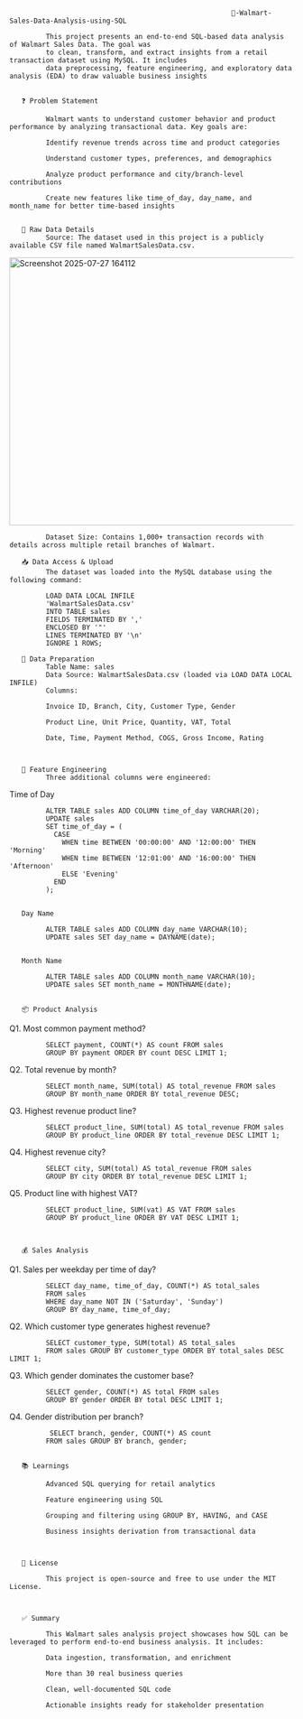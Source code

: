 
                                                           
                                                           
                                                           
                                                           🛒-Walmart-Sales-Data-Analysis-using-SQL

             This project presents an end-to-end SQL-based data analysis of Walmart Sales Data. The goal was
             to clean, transform, and extract insights from a retail transaction dataset using MySQL. It includes
             data preprocessing, feature engineering, and exploratory data analysis (EDA) to draw valuable business insights


       ❓ Problem Statement

             Walmart wants to understand customer behavior and product performance by analyzing transactional data. Key goals are:

             Identify revenue trends across time and product categories

             Understand customer types, preferences, and demographics

             Analyze product performance and city/branch-level contributions

             Create new features like time_of_day, day_name, and month_name for better time-based insights


       📂 Raw Data Details
             Source: The dataset used in this project is a publicly available CSV file named WalmartSalesData.csv.

<img width="958" height="475" alt="Screenshot 2025-07-27 164112" src="https://github.com/user-attachments/assets/a44bcb99-4a54-4e2d-82fa-c519c2810934" />



             Dataset Size: Contains 1,000+ transaction records with details across multiple retail branches of Walmart.

       📥 Data Access & Upload
             The dataset was loaded into the MySQL database using the following command:

             LOAD DATA LOCAL INFILE 
             'WalmartSalesData.csv'
             INTO TABLE sales
             FIELDS TERMINATED BY ','
             ENCLOSED BY '"'
             LINES TERMINATED BY '\n'
             IGNORE 1 ROWS;

       🧾 Data Preparation
             Table Name: sales
             Data Source: WalmartSalesData.csv (loaded via LOAD DATA LOCAL INFILE)
             Columns:

             Invoice ID, Branch, City, Customer Type, Gender

             Product Line, Unit Price, Quantity, VAT, Total

             Date, Time, Payment Method, COGS, Gross Income, Rating



       🧪 Feature Engineering
             Three additional columns were engineered:

Time of Day

             ALTER TABLE sales ADD COLUMN time_of_day VARCHAR(20);
             UPDATE sales
             SET time_of_day = (
               CASE 
                 WHEN time BETWEEN '00:00:00' AND '12:00:00' THEN 'Morning'
                 WHEN time BETWEEN '12:01:00' AND '16:00:00' THEN 'Afternoon'
                 ELSE 'Evening' 
               END
             );


       Day Name
       
             ALTER TABLE sales ADD COLUMN day_name VARCHAR(10);
             UPDATE sales SET day_name = DAYNAME(date);


       Month Name
       
             ALTER TABLE sales ADD COLUMN month_name VARCHAR(10);
             UPDATE sales SET month_name = MONTHNAME(date);


       📦 Product Analysis


Q1. Most common payment method?

             SELECT payment, COUNT(*) AS count FROM sales 
             GROUP BY payment ORDER BY count DESC LIMIT 1;


Q2. Total revenue by month?

             SELECT month_name, SUM(total) AS total_revenue FROM sales 
             GROUP BY month_name ORDER BY total_revenue DESC;


Q3. Highest revenue product line?

             SELECT product_line, SUM(total) AS total_revenue FROM sales 
             GROUP BY product_line ORDER BY total_revenue DESC LIMIT 1;



Q4. Highest revenue city?

             SELECT city, SUM(total) AS total_revenue FROM sales 
             GROUP BY city ORDER BY total_revenue DESC LIMIT 1;


Q5. Product line with highest VAT?

             SELECT product_line, SUM(vat) AS VAT FROM sales 
             GROUP BY product_line ORDER BY VAT DESC LIMIT 1;



       💰 Sales Analysis
Q1. Sales per weekday per time of day?

             SELECT day_name, time_of_day, COUNT(*) AS total_sales 
             FROM sales 
             WHERE day_name NOT IN ('Saturday', 'Sunday') 
             GROUP BY day_name, time_of_day;


Q2. Which customer type generates highest revenue?

             SELECT customer_type, SUM(total) AS total_sales 
             FROM sales GROUP BY customer_type ORDER BY total_sales DESC LIMIT 1;

Q3. Which gender dominates the customer base?

             SELECT gender, COUNT(*) AS total FROM sales 
             GROUP BY gender ORDER BY total DESC LIMIT 1;


Q4. Gender distribution per branch?

              SELECT branch, gender, COUNT(*) AS count 
             FROM sales GROUP BY branch, gender;


       📚 Learnings
       
             Advanced SQL querying for retail analytics

             Feature engineering using SQL

             Grouping and filtering using GROUP BY, HAVING, and CASE

             Business insights derivation from transactional data



       📜 License
       
             This project is open-source and free to use under the MIT License.



       ✅ Summary
       
             This Walmart sales analysis project showcases how SQL can be leveraged to perform end-to-end business analysis. It includes:

             Data ingestion, transformation, and enrichment

             More than 30 real business queries

             Clean, well-documented SQL code

             Actionable insights ready for stakeholder presentation
